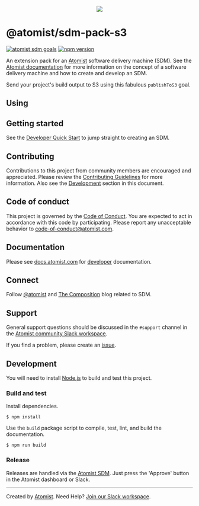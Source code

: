 <p align="center">
  <img src="https://images.atomist.com/sdm/SDM-Logo-Dark.png">
</p>

# @atomist/sdm-pack-s3

[![atomist sdm goals](http://badge.atomist.com/T29E48P34/atomist/sdm-pack-s3/24939d09-fe00-4a7a-8d52-0fc4c9672100)](https://app.atomist.com/workspace/T29E48P34)
[![npm version](https://img.shields.io/npm/v/@atomist/sdm-pack-s3.svg)](https://www.npmjs.com/package/@atomist-seeds/sdm-pack)

An extension pack for an [Atomist][atomist]
software delivery machine (SDM). See the
[Atomist documentation][atomist-doc] for more information on the
concept of a software delivery machine and how to create and develop
an SDM.

Send your project's build output to S3 using this fabulous `publishToS3` goal.

[atomist-doc]: https://docs.atomist.com/ (Atomist Documentation)

## Using



## Getting started

See the [Developer Quick Start][atomist-quick] to jump straight to
creating an SDM.

[atomist-quick]: https://docs.atomist.com/quick-start/ (Atomist - Developer Quick Start)

## Contributing

Contributions to this project from community members are encouraged
and appreciated. Please review the [Contributing
Guidelines](CONTRIBUTING.md) for more information. Also see the
[Development](#development) section in this document.

## Code of conduct

This project is governed by the [Code of
Conduct](CODE_OF_CONDUCT.md). You are expected to act in accordance
with this code by participating. Please report any unacceptable
behavior to code-of-conduct@atomist.com.

## Documentation

Please see [docs.atomist.com][atomist-doc] for
[developer][atomist-doc-sdm] documentation.

[atomist-doc-sdm]: https://docs.atomist.com/developer/sdm/ (Atomist Documentation - SDM Developer)

## Connect

Follow [@atomist][atomist-twitter] and [The Composition][atomist-blog]
blog related to SDM.

[atomist-twitter]: https://twitter.com/atomist (Atomist on Twitter)
[atomist-blog]: https://the-composition.com/ (The Composition - The Official Atomist Blog)

## Support

General support questions should be discussed in the `#support`
channel in the [Atomist community Slack workspace][slack].

If you find a problem, please create an [issue][].

[issue]: https://github.com/atomist-seeds/sdm-pack/issues

## Development

You will need to install [Node.js][node] to build and test this
project.

[node]: https://nodejs.org/ (Node.js)

### Build and test

Install dependencies.

```
$ npm install
```

Use the `build` package script to compile, test, lint, and build the
documentation.

```
$ npm run build
```

### Release

Releases are handled via the [Atomist SDM][atomist-sdm].  Just press
the 'Approve' button in the Atomist dashboard or Slack.

[atomist-sdm]: https://github.com/atomist/atomist-sdm (Atomist Software Delivery Machine)

---

Created by [Atomist][atomist].
Need Help?  [Join our Slack workspace][slack].

[atomist]: https://atomist.com/ (Atomist - How Teams Deliver Software)
[slack]: https://join.atomist.com/ (Atomist Community Slack)
